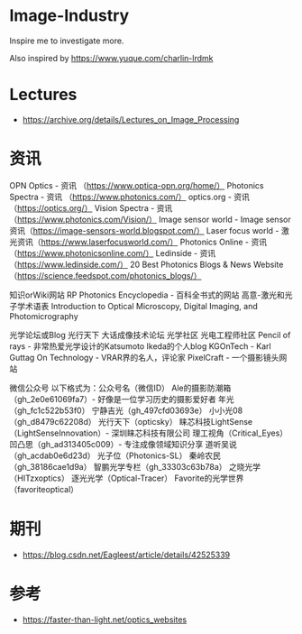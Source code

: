 # Image-Industry

Inspire me to investigate more.

Also inspired by https://www.yuque.com/charlin-lrdmk


# Lectures

- https://archive.org/details/Lectures_on_Image_Processing


# 资讯
OPN Optics - 资讯 （https://www.optica-opn.org/home/）
Photonics Spectra - 资讯 （https://www.photonics.com/）
optics.org - 资讯（https://optics.org/）
Vision Spectra - 资讯（https://www.photonics.com/Vision/）
Image sensor world - Image sensor资讯（https://image-sensors-world.blogspot.com/）
Laser focus world - 激光资讯（https://www.laserfocusworld.com/）
Photonics Online - 资讯（https://www.photonicsonline.com/）
Ledinside - 资讯（https://www.ledinside.com/）
20 Best Photonics Blogs & News Website（https://science.feedspot.com/photonics_blogs/）

知识orWiki网站
RP Photonics Encyclopedia - 百科全书式的网站
高意-激光和光子学术语表
Introduction to Optical Microscopy, Digital Imaging, and Photomicrography

光学论坛或Blog
光行天下
大话成像技术论坛
光学社区
光电工程师社区
Pencil of rays - 非常热爱光学设计的Katsumoto Ikeda的个人blog
KGOnTech - Karl Guttag On Technology - VRAR界的名人，评论家
PixelCraft - 一个摄影镜头网站

微信公众号
以下格式为：公众号名（微信ID）
Ale的摄影防潮箱（gh_2e0e61069fa7）- 好像是一位学习历史的摄影爱好者
年光（gh_fc1c522b53f0）
宁静吉光（gh_497cfd03693e）
小小光08（gh_d8479c62208d）
光行天下（opticsky）
睐芯科技LightSense（LightSenseInnovation）- 深圳睐芯科技有限公司
理工视角（Critical_Eyes）
凹凸思（gh_ad313405c009）- 专注成像领域知识分享
道听吴说（gh_acdab0e6d23d）
光子位（Photonics-SL）
秦岭农民（gh_38186cae1d9a）
智鹏光学专栏（gh_33303c63b78a）
之晓光学（HITzxoptics）
逐光光学（Optical-Tracer）
Favorite的光学世界（favoriteoptical）




# 期刊

- https://blog.csdn.net/Eagleest/article/details/42525339


# 参考
- https://faster-than-light.net/optics_websites

